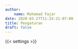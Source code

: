 ```yaml
---
author:
    name: Muhamad Fajar
date: 2020-03-27T11:24:21-07:00
title: Pengaturan
draft: false
---
```


{{< settings >}}
